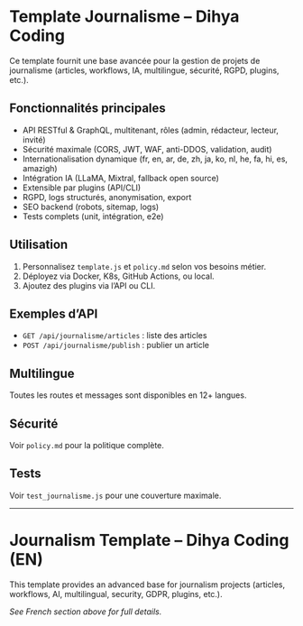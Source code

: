 # Template Journalisme – Dihya Coding

Ce template fournit une base avancée pour la gestion de projets de journalisme (articles, workflows, IA, multilingue, sécurité, RGPD, plugins, etc.).

## Fonctionnalités principales
- API RESTful & GraphQL, multitenant, rôles (admin, rédacteur, lecteur, invité)
- Sécurité maximale (CORS, JWT, WAF, anti-DDOS, validation, audit)
- Internationalisation dynamique (fr, en, ar, de, zh, ja, ko, nl, he, fa, hi, es, amazigh)
- Intégration IA (LLaMA, Mixtral, fallback open source)
- Extensible par plugins (API/CLI)
- RGPD, logs structurés, anonymisation, export
- SEO backend (robots, sitemap, logs)
- Tests complets (unit, intégration, e2e)

## Utilisation
1. Personnalisez `template.js` et `policy.md` selon vos besoins métier.
2. Déployez via Docker, K8s, GitHub Actions, ou local.
3. Ajoutez des plugins via l’API ou CLI.

## Exemples d’API
- `GET /api/journalisme/articles` : liste des articles
- `POST /api/journalisme/publish` : publier un article

## Multilingue
Toutes les routes et messages sont disponibles en 12+ langues.

## Sécurité
Voir `policy.md` pour la politique complète.

## Tests
Voir `test_journalisme.js` pour une couverture maximale.

---

# Journalism Template – Dihya Coding (EN)

This template provides an advanced base for journalism projects (articles, workflows, AI, multilingual, security, GDPR, plugins, etc.).

*See French section above for full details.*
